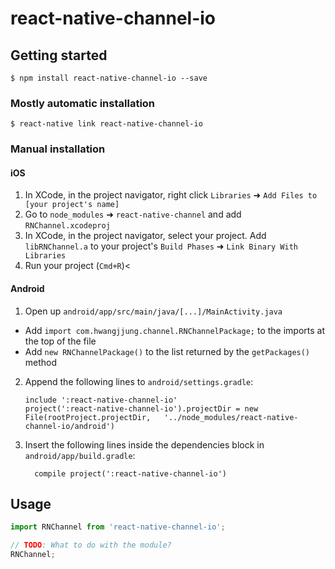 
# react-native-channel-io

## Getting started

`$ npm install react-native-channel-io --save`

### Mostly automatic installation

`$ react-native link react-native-channel-io`


### Manual installation

#### iOS

1. In XCode, in the project navigator, right click `Libraries` ➜ `Add Files to [your project's name]`
2. Go to `node_modules` ➜ `react-native-channel` and add `RNChannel.xcodeproj`
3. In XCode, in the project navigator, select your project. Add `libRNChannel.a` to your project's `Build Phases` ➜ `Link Binary With Libraries`
4. Run your project (`Cmd+R`)<

#### Android

1. Open up `android/app/src/main/java/[...]/MainActivity.java`
  - Add `import com.hwangjjung.channel.RNChannelPackage;` to the imports at the top of the file
  - Add `new RNChannelPackage()` to the list returned by the `getPackages()` method
2. Append the following lines to `android/settings.gradle`:
  	```
  	include ':react-native-channel-io'
  	project(':react-native-channel-io').projectDir = new File(rootProject.projectDir, 	'../node_modules/react-native-channel-io/android')
  	```
3. Insert the following lines inside the dependencies block in `android/app/build.gradle`:
  	```
      compile project(':react-native-channel-io')
  	```

## Usage
```javascript
import RNChannel from 'react-native-channel-io';

// TODO: What to do with the module?
RNChannel;
```
  